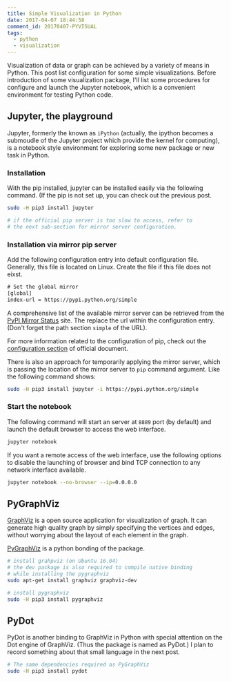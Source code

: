 ```yaml
---
title: Simple Visualization in Python
date: 2017-04-07 18:44:58
comment_id: 20170407-PYVISUAL
tags:
  - python
  - visualization
---
```


Visualization of data or graph can be achieved by a variety of means in Python. This post list 
configuration for some simple visualizations. Before introduction of some visualization package,
I'll list some procedures for configure and launch the Jupyter notebook, which is a convenient
environment for testing Python code.

<!-- more -->

Jupyter, the playground
-----------------------

Jupyter, formerly the known as `iPython` (actually, the ipython becomes 
a submoudle of the Jupyter project which provide the kernel for computing),
is a notebook style environment for exploring some new package or new task in Python.


### Installation

With the pip installed, jupyter can be installed easily via the following 
command. (If the pip is not set up, you can check out the previous post.

```bash
sudo -H pip3 install jupyter

# if the official pip server is too slow to access, refer to 
# the next sub-section for mirror server configuration. 
```

### Installation via mirror pip server

Add the following configuration entry into default configuration file. 
Generally, this file is located on Linux. Create the file if this file does not eixst.

```txt
# Set the global mirror
[global]
index-url = https://pypi.python.org/simple
```

A comprehensive list of the available mirror server can be retrieved from the 
[PyPI Mirror Status](https://www.pypi-mirrors.org/) site. The replace the url 
within the configuration entry. (Don't forget the path section `simple` of the URL).

For more information related to the configuration of pip, check out the 
[configuration section](https://pip.pypa.io/en/stable/user_guide/#configuration) of official document.

There is also an approach for temporarily applying the mirror server, which is passing
the location of the mirror server to `pip` command argument. Like the following command shows:

```bash
sudo -H pip3 install jupyter -i https://pypi.python.org/simple
```

### Start the notebook

The following command will start an server at `8889` port (by default) and launch the default 
browser to access the web interface.

```bash
jupyter notebook 
```

If you want a remote access of the web interface, use the following options to disable the launching of browser and bind TCP connection to any network interface available.

```bash
jupyter notebook --no-browser --ip=0.0.0.0
```

PyGraphViz
----------

[GraphViz](http://www.graphviz.org/) is a open source application for visualization of graph.
It can generate high quality graph by simply specifying the vertices and edges, without worrying 
about the layout of each element in the graph. 

[PyGraphViz](https://github.com/pygraphviz/pygraphviz) is a python bonding of the package.

```bash
# install grahpviz (on Ubuntu 16.04)
# the dev package is also required to compile native binding
# while installing the pygraphviz
sudo apt-get install graphviz graphviz-dev

# install pygraphviz
sudo -H pip3 install pygraphviz 
```

PyDot
-----

PyDot is another binding to GraphViz in Python with special attention on the Dot engine 
of GraphViz. (Thus the package is named as PyDot.) I plan to record something about that 
small language in the next post.

```bash
# The same dependencies required as PyGraphViz
sudo -H pip3 install pydot
```
